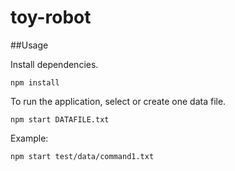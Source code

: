 # toy-robot

##Usage

Install dependencies.
```
npm install
```

To run the application, select or create one data file.
```
npm start DATAFILE.txt
```

Example:
```
npm start test/data/command1.txt
```
